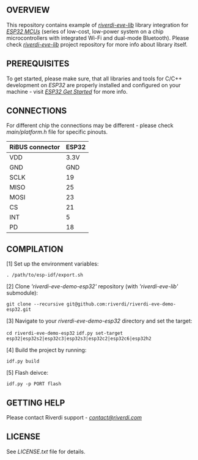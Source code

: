 OVERVIEW
--------

This repository contains example of [*riverdi-eve-lib*](https://github.com/riverdi/riverdi-eve-lib) library integration for [*ESP32 MCUs*](https://www.espressif.com/en/products/socs/esp32) (series of low-cost, low-power system on a chip microcontrollers with integrated Wi-Fi and dual-mode Bluetooth). Please check [*riverdi-eve-lib*](https://github.com/riverdi/riverdi-eve-lib) project repository for more info about library itself.

PREREQUISITES
-------------

To get started, please make sure, that all libraries and tools for C/C++ development on *ESP32* are properly installed and configured on your machine - visit [*ESP32 Get Started*](https://docs.espressif.com/projects/esp-idf/en/latest/esp32/get-started/) for more info.

CONNECTIONS
-----------

For different chip the connections may be different - please check *main/platform.h* file for specific pinouts.

|  RiBUS connector    | ESP32 |
| ---- | ----- |
| VDD  | 3.3V  |
| GND  | GND   |
| SCLK | 19    |
| MISO | 25    |
| MOSI | 23    |
| CS   | 21    |
| INT  | 5     |
| PD   | 18    |

COMPILATION
-----------

[1] Set up the environment variables:

`. /path/to/esp-idf/export.sh`

[2] Clone *'riverdi-eve-demo-esp32'* repository (with *'riverdi-eve-lib'* submodule):

`git clone --recursive git@github.com:riverdi/riverdi-eve-demo-esp32.git`

[3] Navigate to your *riverdi-eve-demo-esp32* directory and set the target:

`cd riverdi-eve-demo-esp32`
`idf.py set-target esp32|esp32s2|esp32c3|esp32s3|esp32c2|esp32c6|esp32h2`

[4] Build the project by running:

`idf.py build`

[5] Flash deivce:

`idf.py -p PORT flash`

GETTING HELP
------------

Please contact Riverdi support - [*<contact@riverdi.com>*](contact@riverdi.com)

LICENSE
-------

See *LICENSE.txt* file for details.

